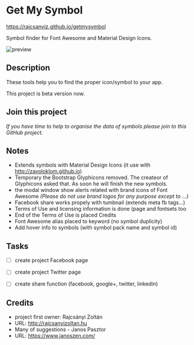 # Get My Symbol
https://rajcsanyiz.github.io/getmysymbol

Symbol finder for Font Awesome and Material Design Icons.

![preview](https://rajcsanyiz.github.io/getmysymbol/img/thumb01.png "thumbnail of the app")

## Description
These tools help you to find the proper icon/symbol to your app.

This project is beta version now.

## Join this project
_If you have time to help to organise the data of symbols please join to this GitHub project._

## Notes
- Extends symbols with Material Design Icons (it use with http://zavoloklom.github.io)
- Temporary the Bootstrap Glyphicons removed. The createor of Glyphicons asked that. As soon he will finish the new symbols.
- the modal window show alerts related with brand icons of Font Awesome _(Please do not use brand logos for any purpose except to ...)_
- Facebook share works propely with tumbnail (extends meta fb tags...)
- Terms of Use and licensing information is done (page and fontsets too
- End of the Terms of Use is placed Credits
- Font Awesome alias placed to keyword (no symbol duplicity)
- Add hover info to symbols (with symbol pack name and symbol id)

## Tasks
- [ ] create project Facebook page
- [ ] create project Twitter page
- [ ] create share function (facebook, google+, twitter, linkedin)


## Credits
- project first owner: Rajcsányi Zoltán 
- URL: http://rajcsanyizoltan.hu
- Many of suggestions - Janos Pasztor
- URL: https://www.janoszen.com/
